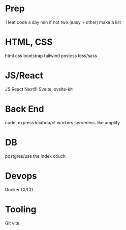 # Prep
1 leet code a day min if not two (easy + other)
make a list 

# HTML, CSS
html
css
bootstrap
tailwind
postcss
less/sass

# JS/React
JS
React
Next!!!
Svelte, svelte-kit

# Back End
node, express
lmabda/cf workers
serverless like amplify

# DB
postgres/use the index
couch

# Devops
Docker
CI/CD

# Tooling
Git
vite



